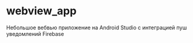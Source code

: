 # webview_app

Небольшое вебвью приложение на Android Studio c интеграцией пуш уведомлений Firebase

